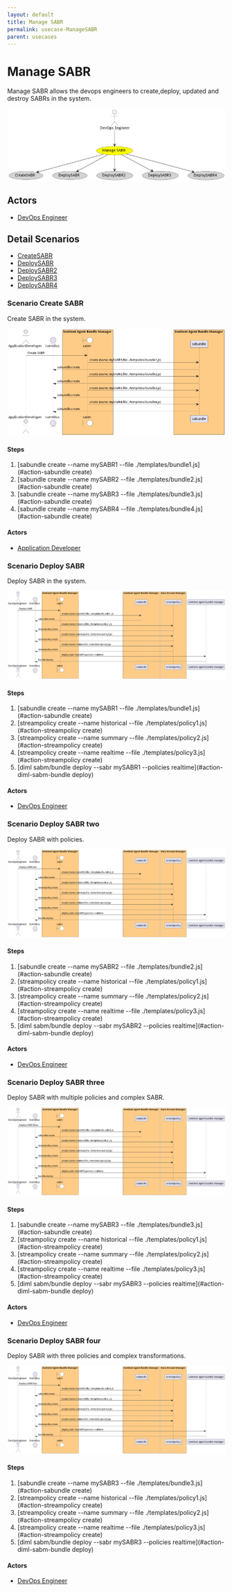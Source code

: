 ```yaml
---
layout: default
title: Manage SABR
permalink: usecase-ManageSABR
parent: usecases
---
```

# Manage SABR

Manage SABR allows the devops engineers to create,deploy, updated and destroy SABRs in the system.

![Activities Diagram](./Activities.png)

## Actors

* [DevOps Engineer](actor-devops)











## Detail Scenarios

* [CreateSABR](#scenario-CreateSABR)
* [DeploySABR](#scenario-DeploySABR)
* [DeploySABR2](#scenario-DeploySABR2)
* [DeploySABR3](#scenario-DeploySABR3)
* [DeploySABR4](#scenario-DeploySABR4)



### Scenario Create SABR

Create SABR in the system.

![Scenario CreateSABR](./CreateSABR.png)

#### Steps
1. [sabundle create --name mySABR1 --file ./templates/bundle1.js](#action-sabundle create)
1. [sabundle create --name mySABR2 --file ./templates/bundle2.js](#action-sabundle create)
1. [sabundle create --name mySABR3 --file ./templates/bundle3.js](#action-sabundle create)
1. [sabundle create --name mySABR4 --file ./templates/bundle4.js](#action-sabundle create)

#### Actors

* [Application Developer](actor-applicationdeveloper)



### Scenario Deploy SABR

Deploy SABR in the system.

![Scenario DeploySABR](./DeploySABR.png)

#### Steps
1. [sabundle create --name mySABR1 --file ./templates/bundle1.js](#action-sabundle create)
1. [streampolicy create --name historical --file ./templates/policy1.js](#action-streampolicy create)
1. [streampolicy create --name summary --file ./templates/policy2.js](#action-streampolicy create)
1. [streampolicy create --name realtime --file ./templates/policy3.js](#action-streampolicy create)
1. [diml sabm/bundle deploy --sabr mySABR1 --policies realtime](#action-diml-sabm-bundle deploy)

#### Actors

* [DevOps Engineer](actor-devops)



### Scenario Deploy SABR two

Deploy SABR with policies.

![Scenario DeploySABRtwo](./DeploySABRtwo.png)

#### Steps
1. [sabundle create --name mySABR2 --file ./templates/bundle2.js](#action-sabundle create)
1. [streampolicy create --name historical --file ./templates/policy1.js](#action-streampolicy create)
1. [streampolicy create --name summary --file ./templates/policy2.js](#action-streampolicy create)
1. [streampolicy create --name realtime --file ./templates/policy3.js](#action-streampolicy create)
1. [diml sabm/bundle deploy --sabr mySABR2 --policies realtime](#action-diml-sabm-bundle deploy)

#### Actors

* [DevOps Engineer](actor-devops)



### Scenario Deploy SABR three

Deploy SABR with multiple policies and complex SABR.

![Scenario DeploySABRthree](./DeploySABRthree.png)

#### Steps
1. [sabundle create --name mySABR3 --file ./templates/bundle3.js](#action-sabundle create)
1. [streampolicy create --name historical --file ./templates/policy1.js](#action-streampolicy create)
1. [streampolicy create --name summary --file ./templates/policy2.js](#action-streampolicy create)
1. [streampolicy create --name realtime --file ./templates/policy3.js](#action-streampolicy create)
1. [diml sabm/bundle deploy --sabr mySABR3 --policies realtime](#action-diml-sabm-bundle deploy)

#### Actors

* [DevOps Engineer](actor-devops)



### Scenario Deploy SABR four

Deploy SABR with three policies and complex transformations.

![Scenario DeploySABRfour](./DeploySABRfour.png)

#### Steps
1. [sabundle create --name mySABR3 --file ./templates/bundle3.js](#action-sabundle create)
1. [streampolicy create --name historical --file ./templates/policy1.js](#action-streampolicy create)
1. [streampolicy create --name summary --file ./templates/policy2.js](#action-streampolicy create)
1. [streampolicy create --name realtime --file ./templates/policy3.js](#action-streampolicy create)
1. [diml sabm/bundle deploy --sabr mySABR3 --policies realtime](#action-diml-sabm-bundle deploy)

#### Actors

* [DevOps Engineer](actor-devops)





